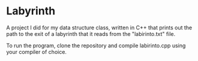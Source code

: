 # Labyrinth

A project I did for my data structure class, written in C++ that prints out the path to the exit of a labyrinth that it reads from the "labirinto.txt" file.

To run the program, clone the repository and compile labirinto.cpp using your compiler of choice.

